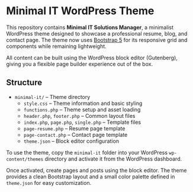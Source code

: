 # Minimal IT WordPress Theme

This repository contains **Minimal IT Solutions Manager**, a minimalist WordPress theme designed to showcase a professional resume, blog, and contact page. The theme now uses [Bootstrap 5](https://getbootstrap.com/) for its responsive grid and components while remaining lightweight.

All content can be built using the WordPress block editor (Gutenberg), giving you a flexible page builder experience out of the box.

## Structure
- `minimal-it/` – Theme directory
  - `style.css` – Theme information and basic styling
  - `functions.php` – Theme setup and asset loading
  - `header.php`, `footer.php` – Common layout files
  - `index.php`, `page.php`, `single.php` – Template files
  - `page-resume.php` – Resume page template
  - `page-contact.php` – Contact page template
  - `theme.json` – Block editor configuration

To use the theme, copy the `minimal-it` folder into your WordPress `wp-content/themes` directory and activate it from the WordPress dashboard.

Once activated, create pages and posts using the block editor. The theme provides a clean Bootstrap layout and a small color palette defined in `theme.json` for easy customization.
